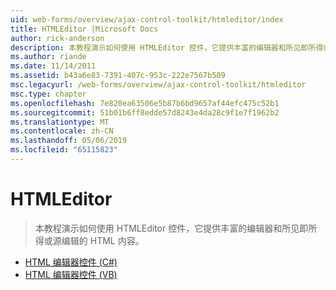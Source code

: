```yaml
---
uid: web-forms/overview/ajax-control-toolkit/htmleditor/index
title: HTMLEditor |Microsoft Docs
author: rick-anderson
description: 本教程演示如何使用 HTMLEditor 控件，它提供丰富的编辑器和所见即所得或源编辑的 HTML 内容。
ms.author: riande
ms.date: 11/14/2011
ms.assetid: b43a6e83-7391-407c-953c-222e7567b509
msc.legacyurl: /web-forms/overview/ajax-control-toolkit/htmleditor
msc.type: chapter
ms.openlocfilehash: 7e820ea63506e5b87b6bd9657af44efc475c52b1
ms.sourcegitcommit: 51b01b6ff8edde57d8243e4da28c9f1e7f1962b2
ms.translationtype: MT
ms.contentlocale: zh-CN
ms.lasthandoff: 05/06/2019
ms.locfileid: "65115823"
---
```

# <a name="htmleditor"></a>HTMLEditor

> 本教程演示如何使用 HTMLEditor 控件，它提供丰富的编辑器和所见即所得或源编辑的 HTML 内容。

- [HTML 编辑器控件 (C#)](how-do-i-use-the-html-editor-control-cs.md)
- [HTML 编辑器控件 (VB)](how-do-i-use-the-html-editor-control-vb.md)
